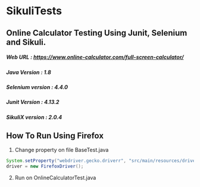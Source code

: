 # SikuliTests

## Online Calculator Testing Using Junit, Selenium and Sikuli.

##### Web URL : https://www.online-calculator.com/full-screen-calculator/
##### Java Version : 1.8
##### Selenium version : 4.4.0
##### Junit Version : 4.13.2
##### SikuliX version : 2.0.4

## How To Run Using Firefox
1. Change property on file BaseTest.java
```java
System.setProperty("webdriver.gecko.driverr", "src/main/resources/driver/firefoxdriver.exe");
driver = new FirefoxDriver();
```
2. Run on OnlineCalculatorTest.java
